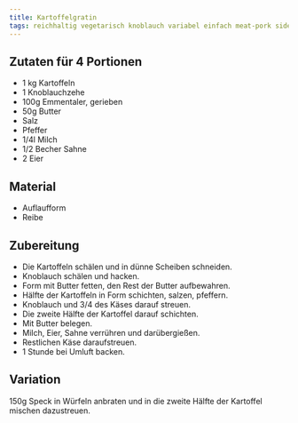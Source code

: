 ```yaml
---
title: Kartoffelgratin
tags: reichhaltig vegetarisch knoblauch variabel einfach meat-pork side-potatoes type-casserole origin-france
---
```


## Zutaten für 4 Portionen 
* 1 kg Kartoffeln  
* 1 Knoblauchzehe  
* 100g Emmentaler, gerieben  
* 50g Butter  
* Salz  
* Pfeffer  
* 1/4l Milch  
* 1/2 Becher Sahne  
* 2 Eier  
  
## Material
* Auflaufform  
* Reibe  
  
## Zubereitung  
* Die Kartoffeln schälen und in dünne Scheiben schneiden.
* Knoblauch schälen und hacken.
* Form mit Butter fetten, den Rest der Butter aufbewahren.
* Hälfte der Kartoffeln in Form schichten, salzen, pfeffern. 
* Knoblauch und 3/4 des Käses darauf streuen.
* Die zweite Hälfte der Kartoffel darauf schichten.
* Mit Butter belegen.
* Milch, Eier, Sahne verrühren und darübergießen.
* Restlichen Käse daraufstreuen.
* 1 Stunde bei Umluft backen.

## Variation
150g Speck in Würfeln anbraten und in die zweite Hälfte der Kartoffel mischen dazustreuen.